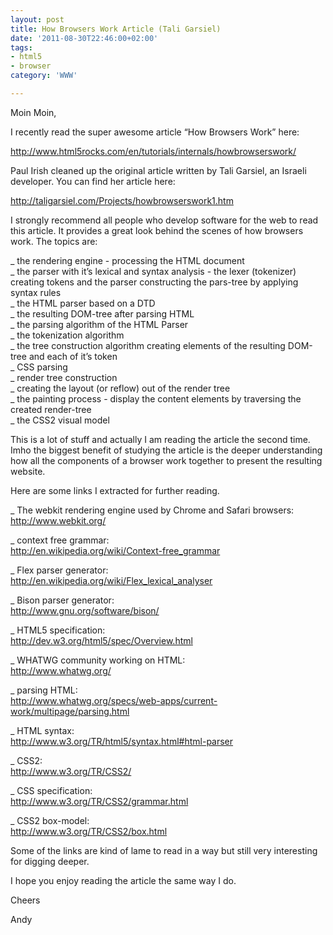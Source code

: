 ```yaml
---
layout: post
title: How Browsers Work Article (Tali Garsiel)
date: '2011-08-30T22:46:00+02:00'
tags:
- html5
- browser
category: 'WWW'

---
```

<p>Moin Moin,</p>

<p>I recently read the super awesome article &#8220;How Browsers Work&#8221; here:</p>

<p><a href="http://www.html5rocks.com/en/tutorials/internals/howbrowserswork/" target="_blank"><a href="http://www.html5rocks.com/en/tutorials/internals/howbrowserswork/" target="_blank">http://www.html5rocks.com/en/tutorials/internals/howbrowserswork/</a></a> </p>

<p>Paul Irish cleaned up the original article written by Tali Garsiel, an Israeli developer. You can find her article here:</p>

<p><a href="http://taligarsiel.com/Projects/howbrowserswork1.htm" target="_blank"><a href="http://taligarsiel.com/Projects/howbrowserswork1.htm" target="_blank">http://taligarsiel.com/Projects/howbrowserswork1.htm</a></a></p>

<p>I strongly recommend all people who develop software for the web to read this article. It provides a great look behind the scenes of how browsers work. The topics are:</p>

<p>_ the rendering engine - processing the HTML document<br/>
_ the parser with it&#8217;s lexical and syntax analysis - the lexer (tokenizer) creating tokens and the parser constructing the pars-tree by applying syntax rules<br/>
_ the HTML parser based on a DTD<br/>
_ the resulting DOM-tree after parsing HTML<br/>
_ the parsing algorithm of the HTML Parser <br/>
_ the tokenization algorithm <br/>
_ the tree construction algorithm creating elements of the resulting DOM-tree and each of it&#8217;s token<br/>
_ CSS parsing<br/>
_ render tree construction<br/>
_ creating the layout (or reflow) out of the render tree<br/>
_ the painting process - display the content elements by traversing the created render-tree<br/>
_ the CSS2 visual model</p>

<p>This is a lot of stuff and actually I am reading the article the second time. Imho the biggest benefit of studying the article is the deeper understanding how all the components of a browser work together to present the resulting website. </p>

<p>Here are some links I extracted for further reading.</p>

<p>_ The webkit rendering engine used by Chrome and Safari browsers: <a href="http://www.webkit.org/" target="_blank">http://www.webkit.org/</a></p>

<p>_ context free grammar: <br/>
<a href="http://en.wikipedia.org/wiki/Context-free_grammar" target="_blank">http://en.wikipedia.org/wiki/Context-free_grammar</a></p>

<p>_ Flex parser generator:<br/>
<a href="http://en.wikipedia.org/wiki/Flex_lexical_analyser" target="_blank">http://en.wikipedia.org/wiki/Flex_lexical_analyser</a></p>

<p>_ Bison parser generator: <br/>
<a href="http://www.gnu.org/software/bison/" target="_blank">http://www.gnu.org/software/bison/</a></p>

<p>_ HTML5 specification: <br/>
<a href="http://dev.w3.org/html5/spec/Overview.html" target="_blank">http://dev.w3.org/html5/spec/Overview.html</a></p>

<p>_ WHATWG community working on HTML: <br/>
<a href="http://www.whatwg.org/" target="_blank">http://www.whatwg.org/</a></p>

<p>_ parsing HTML: <br/>
<a href="http://www.whatwg.org/specs/web-apps/current-work/multipage/parsing.html" target="_blank">http://www.whatwg.org/specs/web-apps/current-work/multipage/parsing.html</a></p>

<p>_ HTML syntax: <br/>
<a href="http://www.w3.org/TR/html5/syntax.html#html-parser" target="_blank">http://www.w3.org/TR/html5/syntax.html#html-parser</a></p>

<p>_ CSS2: <br/>
<a href="http://www.w3.org/TR/CSS2/" target="_blank">http://www.w3.org/TR/CSS2/</a></p>

<p>_ CSS specification: <br/>
<a href="http://www.w3.org/TR/CSS2/grammar.html" target="_blank">http://www.w3.org/TR/CSS2/grammar.html</a></p>

<p>_ CSS2 box-model: <br/>
<a href="http://www.w3.org/TR/CSS2/box.html" target="_blank">http://www.w3.org/TR/CSS2/box.html</a></p>

<p>Some of the links are kind of lame to read in a way but still very interesting for digging deeper.</p>

<p>I hope you enjoy reading the article the same way I do.</p>

<p>Cheers</p>

<p>Andy</p>

